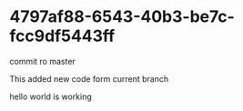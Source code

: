 # 4797af88-6543-40b3-be7c-fcc9df5443ff

commit ro master 

This added new code form current branch 

hello world  is working 